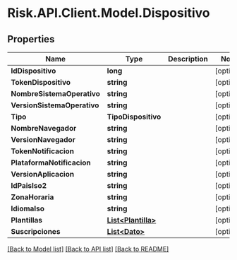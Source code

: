 # Risk.API.Client.Model.Dispositivo

## Properties

Name | Type | Description | Notes
------------ | ------------- | ------------- | -------------
**IdDispositivo** | **long** |  | [optional] 
**TokenDispositivo** | **string** |  | [optional] 
**NombreSistemaOperativo** | **string** |  | [optional] 
**VersionSistemaOperativo** | **string** |  | [optional] 
**Tipo** | **TipoDispositivo** |  | [optional] 
**NombreNavegador** | **string** |  | [optional] 
**VersionNavegador** | **string** |  | [optional] 
**TokenNotificacion** | **string** |  | [optional] 
**PlataformaNotificacion** | **string** |  | [optional] 
**VersionAplicacion** | **string** |  | [optional] 
**IdPaisIso2** | **string** |  | [optional] 
**ZonaHoraria** | **string** |  | [optional] 
**IdiomaIso** | **string** |  | [optional] 
**Plantillas** | [**List&lt;Plantilla&gt;**](Plantilla.md) |  | [optional] 
**Suscripciones** | [**List&lt;Dato&gt;**](Dato.md) |  | [optional] 

[[Back to Model list]](../README.md#documentation-for-models) [[Back to API list]](../README.md#documentation-for-api-endpoints) [[Back to README]](../README.md)

